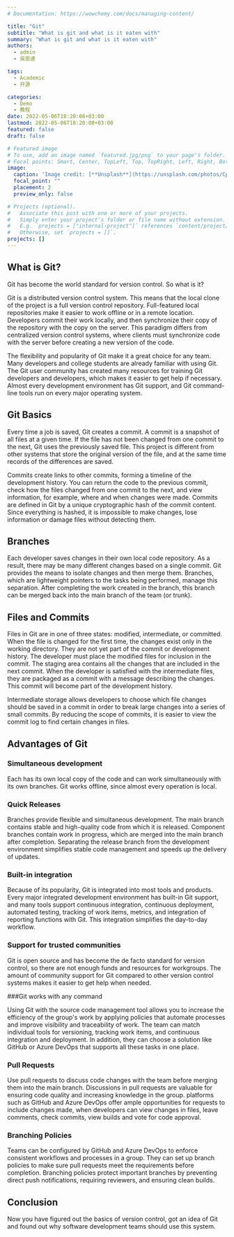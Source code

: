```yaml
---
# Documentation: https://wowchemy.com/docs/managing-content/

title: "Git"
subtitle: "What is git and what is it eaten with"
summary: "What is git and what is it eaten with"
authors:
  - admin
  - 吳恩達

tags:
  - Academic
  - 开源

categories:
  - Demo
  - 教程
date: 2022-05-06T18:20:08+03:00
lastmod: 2022-05-06T18:20:08+03:00
featured: false
draft: false

# Featured image
# To use, add an image named `featured.jpg/png` to your page's folder.
# Focal points: Smart, Center, TopLeft, Top, TopRight, Left, Right, BottomLeft, Bottom, BottomRight.
image:
  caption: 'Image credit: [**Unsplash**](https://unsplash.com/photos/CpkOjOcXdUY)'
  focal_point: ""
  placement: 2
  preview_only: false

# Projects (optional).
#   Associate this post with one or more of your projects.
#   Simply enter your project's folder or file name without extension.
#   E.g. `projects = ["internal-project"]` references `content/project/deep-learning/index.md`.
#   Otherwise, set `projects = []`.
projects: []
---
```


## What is Git?

Git has become the world standard for version control. So what is it?

Git is a distributed version control system. This means that the local clone of the project is a full version control repository. Full-featured local repositories make it easier to work offline or in a remote location. Developers commit their work locally, and then synchronize their copy of the repository with the copy on the server. This paradigm differs from centralized version control systems, where clients must synchronize code with the server before creating a new version of the code.

The flexibility and popularity of Git make it a great choice for any team. Many developers and college students are already familiar with using Git. The Git user community has created many resources for training Git developers and developers, which makes it easier to get help if necessary. Almost every development environment has Git support, and Git command-line tools run on every major operating system.

## Git Basics

Every time a job is saved, Git creates a commit. A commit is a snapshot of all files at a given time. If the file has not been changed from one commit to the next, Git uses the previously saved file. This project is different from other systems that store the original version of the file, and at the same time records of the differences are saved.

Commits create links to other commits, forming a timeline of the development history. You can return the code to the previous commit, check how the files changed from one commit to the next, and view information, for example, where and when changes were made. Commits are defined in Git by a unique cryptographic hash of the commit content. Since everything is hashed, it is impossible to make changes, lose information or damage files without detecting them.

## Branches

Each developer saves changes in their own local code repository. As a result, there may be many different changes based on a single commit. Git provides the means to isolate changes and then merge them. Branches, which are lightweight pointers to the tasks being performed, manage this separation. After completing the work created in the branch, this branch can be merged back into the main branch of the team (or trunk).

## Files and Commits

Files in Git are in one of three states: modified, intermediate, or committed. When the file is changed for the first time, the changes exist only in the working directory. They are not yet part of the commit or development history. The developer must place the modified files for inclusion in the commit. The staging area contains all the changes that are included in the next commit. When the developer is satisfied with the intermediate files, they are packaged as a commit with a message describing the changes. This commit will become part of the development history.

Intermediate storage allows developers to choose which file changes should be saved in a commit in order to break large changes into a series of small commits. By reducing the scope of commits, it is easier to view the commit log to find certain changes in files.

## Advantages of Git

### Simultaneous development

Each has its own local copy of the code and can work simultaneously with its own branches. Git works offline, since almost every operation is local.

### Quick Releases

Branches provide flexible and simultaneous development. The main branch contains stable and high-quality code from which it is released. Component branches contain work in progress, which are merged into the main branch after completion. Separating the release branch from the development environment simplifies stable code management and speeds up the delivery of updates.

### Built-in integration

Because of its popularity, Git is integrated into most tools and products. Every major integrated development environment has built-in Git support, and many tools support continuous integration, continuous deployment, automated testing, tracking of work items, metrics, and integration of reporting functions with Git. This integration simplifies the day-to-day workflow.

### Support for trusted communities

Git is open source and has become the de facto standard for version control, so there are not enough funds and resources for workgroups. The amount of community support for Git compared to other version control systems makes it easier to get help when needed.

###Git works with any command

Using Git with the source code management tool allows you to increase the efficiency of the group's work by applying policies that automate processes and improve visibility and traceability of work. The team can match individual tools for versioning, tracking work items, and continuous integration and deployment. In addition, they can choose a solution like GitHub or Azure DevOps that supports all these tasks in one place.

### Pull Requests

Use pull requests to discuss code changes with the team before merging them into the main branch. Discussions in pull requests are valuable for ensuring code quality and increasing knowledge in the group. platforms such as GitHub and Azure DevOps offer ample opportunities for requests to include changes made, when developers can view changes in files, leave comments, check commits, view builds and vote for code approval.

### Branching Policies

Teams can be configured by GitHub and Azure DevOps to enforce consistent workflows and processes in a group. They can set up branch policies to make sure pull requests meet the requirements before completion. Branching policies protect important branches by preventing direct push notifications, requiring reviewers, and ensuring clean builds.

## Conclusion

Now you have figured out the basics of version control, got an idea of Git and found out why software development teams should use this system.